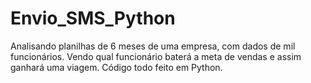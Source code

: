 # Envio_SMS_Python
Analisando planilhas de 6 meses de uma empresa, com dados de mil funcionários. Vendo qual funcionário baterá a meta de vendas e assim ganhará uma viagem.
Código todo feito em Python.
